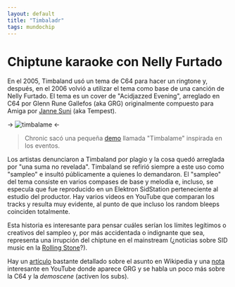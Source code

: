 ```yaml
---
layout: default
title: "Timbaladr"
tags: mundochip
---
```


# Chiptune karaoke con Nelly Furtado
En el 2005, Timbaland usó un tema de C64 para hacer un ringtone y, después, en el 2006 volvió a utilizar el tema como base de una canción de Nelly Furtado. El tema es un cover de "Acidjazzed Evening", arreglado en C64 por Glenn Rune Gallefos (aka GRG) originalmente compuesto para Amiga por [Janne Suni](https://en.wikipedia.org/wiki/Janne_Suni) (aka Tempest).


-> ![timbalame](https://csdb.dk/gfx/releases/45000/45786.gif) <-
> Chronic sacó una pequeña [demo](https://csdb.dk/release/?id=45786) llamada "Timbalame" inspirada en los eventos.

Los artistas denunciaron a Timbaland por plagio y la cosa quedó arreglada por "una suma no revelada". Timbaland se refirió siempre a este uso como "sampleo" e insultó públicamente a quienes lo demandaron. El "sampleo" del tema consiste en varios compases de base y melodía e, incluso, se especula que fue reproducido en un Elektron SidStation perteneciente al estudio del productor. Hay varios videos en YouTube que comparan los tracks y resulta muy evidente, al punto de que incluso los random bleeps coinciden totalmente.

Esta historia es interesante para pensar cuáles serían los límites legítimos o creativos del sampleo y, por más accidentada o indignante que sea, representa una irrupción del chiptune en el mainstream (¿noticias sobre SID music en la [Rolling Stone](https://web.archive.org/web/20140502060345/https://www.rollingstone.com/music/blogs/staff-blog/is-timbaland-a-thief-20070118)?).

Hay un [artículo](https://en.wikipedia.org/wiki/Timbaland_plagiarism_controversy) bastante detallado sobre el asunto en Wikipedia y una [nota](https://youtu.be/hzFp3rovfY0) interesante en YouTube donde aparece GRG y se habla un poco más sobre la C64 y la *demoscene* (activen los subs).
